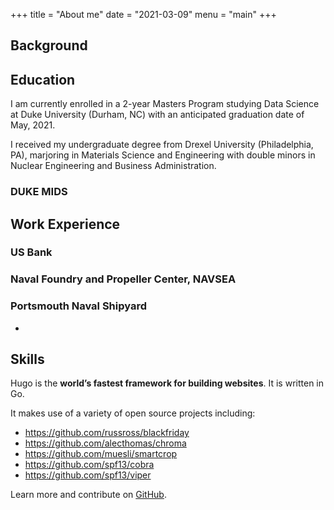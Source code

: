 +++
title = "About me"
date = "2021-03-09"
menu = "main"
+++

## 

## Background



## Education
I am currently enrolled in a 2-year Masters Program studying Data Science at Duke University (Durham, NC) with an anticipated graduation date of May, 2021.

I received my undergraduate degree from Drexel University (Philadelphia, PA), marjoring in Materials Science and Engineering with double minors in Nuclear Engineering and Business Administration.

### DUKE MIDS


## Work Experience

### US Bank

### Naval Foundry and Propeller Center, NAVSEA

### Portsmouth Naval Shipyard
- 

## Skills


Hugo is the **world’s fastest framework for building websites**. It is written in Go.

It makes use of a variety of open source projects including:

* https://github.com/russross/blackfriday
* https://github.com/alecthomas/chroma
* https://github.com/muesli/smartcrop
* https://github.com/spf13/cobra
* https://github.com/spf13/viper

Learn more and contribute on [GitHub](https://github.com/gohugoio).

